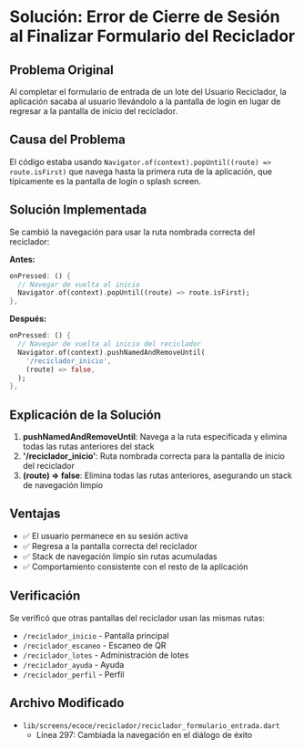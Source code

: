 # Solución: Error de Cierre de Sesión al Finalizar Formulario del Reciclador

## Problema Original
Al completar el formulario de entrada de un lote del Usuario Reciclador, la aplicación sacaba al usuario llevándolo a la pantalla de login en lugar de regresar a la pantalla de inicio del reciclador.

## Causa del Problema
El código estaba usando `Navigator.of(context).popUntil((route) => route.isFirst)` que navega hasta la primera ruta de la aplicación, que típicamente es la pantalla de login o splash screen.

## Solución Implementada

Se cambió la navegación para usar la ruta nombrada correcta del reciclador:

**Antes:**
```dart
onPressed: () {
  // Navegar de vuelta al inicio
  Navigator.of(context).popUntil((route) => route.isFirst);
},
```

**Después:**
```dart
onPressed: () {
  // Navegar de vuelta al inicio del reciclador
  Navigator.of(context).pushNamedAndRemoveUntil(
    '/reciclador_inicio',
    (route) => false,
  );
},
```

## Explicación de la Solución

1. **pushNamedAndRemoveUntil**: Navega a la ruta especificada y elimina todas las rutas anteriores del stack
2. **'/reciclador_inicio'**: Ruta nombrada correcta para la pantalla de inicio del reciclador
3. **(route) => false**: Elimina todas las rutas anteriores, asegurando un stack de navegación limpio

## Ventajas

- ✅ El usuario permanece en su sesión activa
- ✅ Regresa a la pantalla correcta del reciclador
- ✅ Stack de navegación limpio sin rutas acumuladas
- ✅ Comportamiento consistente con el resto de la aplicación

## Verificación

Se verificó que otras pantallas del reciclador usan las mismas rutas:
- `/reciclador_inicio` - Pantalla principal
- `/reciclador_escaneo` - Escaneo de QR
- `/reciclador_lotes` - Administración de lotes
- `/reciclador_ayuda` - Ayuda
- `/reciclador_perfil` - Perfil

## Archivo Modificado

- `lib/screens/ecoce/reciclador/reciclador_formulario_entrada.dart`
  - Línea 297: Cambiada la navegación en el diálogo de éxito